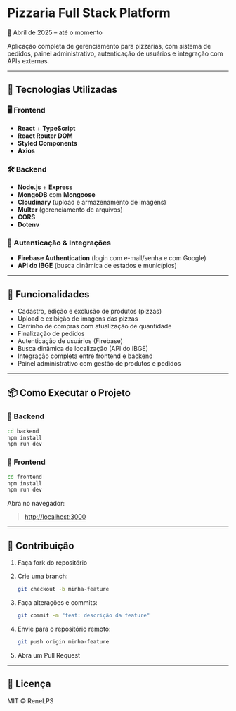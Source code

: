 # Pizzaria Full Stack Platform

📅 Abril de 2025 – até o momento

Aplicação completa de gerenciamento para pizzarias, com sistema de pedidos, painel administrativo, autenticação de usuários e integração com APIs externas.

---

## 🧪 Tecnologias Utilizadas

### 🖥️ Frontend

* **React** + **TypeScript**
* **React Router DOM**
* **Styled Components**
* **Axios**

### 🛠️ Backend

* **Node.js** + **Express**
* **MongoDB** com **Mongoose**
* **Cloudinary** (upload e armazenamento de imagens)
* **Multer** (gerenciamento de arquivos)
* **CORS**
* **Dotenv**

### 🔐 Autenticação & Integrações

* **Firebase Authentication** (login com e-mail/senha e com Google)
* **API do IBGE** (busca dinâmica de estados e municípios)

---

## 🚀 Funcionalidades

* Cadastro, edição e exclusão de produtos (pizzas)
* Upload e exibição de imagens das pizzas
* Carrinho de compras com atualização de quantidade
* Finalização de pedidos
* Autenticação de usuários (Firebase)
* Busca dinâmica de localização (API do IBGE)
* Integração completa entre frontend e backend
* Painel administrativo com gestão de produtos e pedidos

---

## 📦 Como Executar o Projeto

### 🔹 Backend

```bash
cd backend
npm install
npm run dev
```

### 🔹 Frontend

```bash
cd frontend
npm install
npm run dev
```

Abra no navegador:

> [http://localhost:3000](http://localhost:3000)

---

## 🤝 Contribuição

1. Faça fork do repositório
2. Crie uma branch:

   ```bash
   git checkout -b minha-feature
   ```
3. Faça alterações e commits:

   ```bash
   git commit -m "feat: descrição da feature"
   ```
4. Envie para o repositório remoto:

   ```bash
   git push origin minha-feature
   ```
5. Abra um Pull Request

---

## 📝 Licença

MIT © ReneLPS

